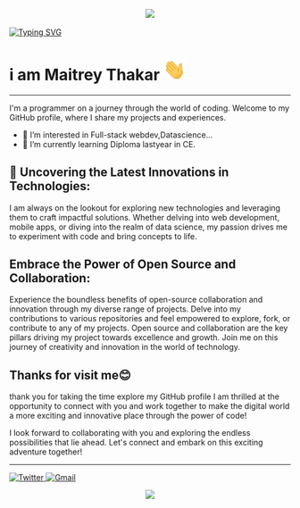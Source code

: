 <p align="center">
  <img src="https://capsule-render.vercel.app/api?type=waving&color=gradient&text=hey!!&height=100&section=header"/>
</p>

[![Typing SVG](https://readme-typing-svg.herokuapp.com/?font=Monospace&color=ea7901&size=50&center=true&vCenter=true&width=900&height=100&lines=My+Name+is+Maitrey.;I+Am+a+CE+Student.;Nice+to+Meet+You!!!+%F0%9F%98%84)](https://github.com/dev-maitrey13)

# i am Maitrey Thakar <img src="https://raw.githubusercontent.com/ABSphreak/ABSphreak/master/gifs/Hi.gif" width="40px" />
<hr>

I'm a programmer on a journey through the world of coding. Welcome to my GitHub profile, where I share my projects and experiences.

- 👀 I’m interested in Full-stack webdev,Datascience...
- 🌱 I’m currently learning Diploma lastyear in CE.
  
## 🚀 Uncovering the Latest Innovations in Technologies:

I am always on the lookout for exploring new technologies and leveraging them to craft impactful solutions. Whether delving into web development, mobile apps, or diving into the realm of data science, my passion drives me to experiment with code and bring concepts to life.

## Embrace the Power of Open Source and Collaboration:

Experience the boundless benefits of open-source collaboration and innovation through my diverse range of projects. Delve into my contributions to various repositories and feel empowered to explore, fork, or contribute to any of my projects. Open source and collaboration are the key pillars driving my project towards excellence and growth. Join me on this journey of creativity and innovation in the world of technology.

## Thanks for visit me😊

 thank you for taking the time explore my GitHub profile I am thrilled at the opportunity to connect with you and work together to make the digital world a more exciting and innovative place through the power of code!

I look forward to collaborating with you and exploring the endless possibilities that lie ahead. Let's connect and embark on this exciting adventure together!

<hr>
<a href="https://twitter.com/Mait_133" target="_blank"><img src="https://img.shields.io/badge/Twitter-%231DA1F2.svg?&style=flat-square&logo=twitter&logoColor=white" alt="Twitter">
</a>
<a href="https://mail.google.com/mail/u/0/#inbox?compose=GTvVlcSHxThmnWGFmvgBgwHVSXBFbkFCXbHVrTkjtfxpjsdZVpFVGCpQWJzSnGbTzFSDHrmcLlsnD" target="_blank"><img src="https://img.shields.io/badge/gmail-%231DA1F2.svg?&style=flat-square&logo=gmail&logoColor=white" alt="Gmail">
</a>

<p align="center">
  <img src="https://capsule-render.vercel.app/api?type=waving&color=gradient&height=100&section=footer"/>
</p>



